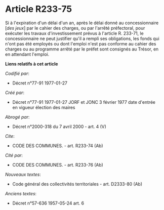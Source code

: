 # Article R233-75

Si à l'expiration d'un délai d'un an, après le délai donné au concessionnaire [*des jeux*] par le cahier des charges, ou par
l'arrêté préfectoral, pour exécuter les travaux d'investissement prévus à l'article R. 233-71, le concessionnaire ne peut
justifier qu'il a rempli ses obligations, les fonds qui n'ont pas été employés ou dont l'emploi n'est pas conforme au cahier
des charges ou au programme arrêté par le préfet sont consignés au Trésor, en en attendant l'emploi.

**Liens relatifs à cet article**

_Codifié par_:

  - Décret n°77-91 1977-01-27

_Créé par_:

  - Décret n°77-91 1977-01-27 JORF et JONC 3 février 1977 date d'entrée en vigueur élection des maires

_Abrogé par_:

  - Décret n°2000-318 du 7 avril 2000 - art. 4 (V)

_Cite_:

  - CODE DES COMMUNES. - art. R233-74 (Ab)

_Cité par_:

  - CODE DES COMMUNES. - art. R233-76 (Ab)

_Nouveaux textes_:

  - Code général des collectivités territoriales - art. D2333-80 (Ab)

_Anciens textes_:

  - Décret n°57-636 1957-05-24 art. 6
